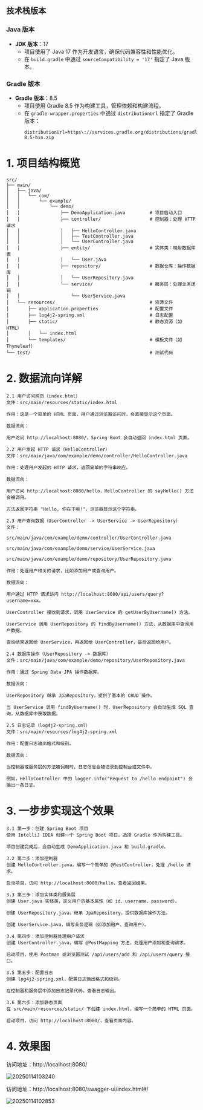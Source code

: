 ## 技术栈版本

### Java 版本
- **JDK 版本**：17
    - 项目使用了 Java 17 作为开发语言，确保代码兼容性和性能优化。
    - 在 `build.gradle` 中通过 `sourceCompatibility = '17'` 指定了 Java 版本。

### Gradle 版本
- **Gradle 版本**：8.5
    - 项目使用 Gradle 8.5 作为构建工具，管理依赖和构建流程。
    - 在 `gradle-wrapper.properties` 中通过 `distributionUrl` 指定了 Gradle 版本：
      ```properties
      distributionUrl=https\://services.gradle.org/distributions/gradle-8.5-bin.zip
      ```
# 1. 项目结构概览
```angular2html
src/
├── main/
│   ├── java/
│   │   └── com/
│   │       └── example/
│   │           └── demo/
│   │               ├── DemoApplication.java         # 项目启动入口
│   │               ├── controller/                  # 控制器：处理 HTTP 请求
│   │               │   ├── HelloController.java
│   │               │   ├── TestController.java
│   │               │   └── UserController.java
│   │               ├── entity/                      # 实体类：映射数据库表
│   │               │   └── User.java
│   │               ├── repository/                  # 数据仓库：操作数据库
│   │               │   └── UserRepository.java
│   │               └── service/                     # 服务层：处理业务逻辑
│   │                   └── UserService.java
│   └── resources/                                   # 资源文件
│       ├── application.properties                   # 配置文件
│       ├── log4j2-spring.xml                        # 日志配置
│       ├── static/                                  # 静态资源（如 HTML）
│       │   └── index.html
│       └── templates/                               # 模板文件（如 Thymeleaf）
└── test/                                            # 测试代码
```
# 2. 数据流向详解
```angular2html
2.1 用户访问网页（index.html）
文件：src/main/resources/static/index.html

作用：这是一个简单的 HTML 页面，用户通过浏览器访问时，会直接显示这个页面。

数据流向：

用户访问 http://localhost:8080/，Spring Boot 会自动返回 index.html 页面。

2.2 用户发起 HTTP 请求（HelloController）
文件：src/main/java/com/example/demo/controller/HelloController.java

作用：处理用户发起的 HTTP 请求，返回简单的字符串响应。

数据流向：

用户访问 http://localhost:8080/hello，HelloController 的 sayHello() 方法会被调用。

方法返回字符串 "Hello, 你在干嘛!"，浏览器显示这个字符串。

2.3 用户查询数据（UserController -> UserService -> UserRepository）
文件：

src/main/java/com/example/demo/controller/UserController.java

src/main/java/com/example/demo/service/UserService.java

src/main/java/com/example/demo/repository/UserRepository.java

作用：处理用户相关的请求，比如添加用户或查询用户。

数据流向：

用户通过 HTTP 请求访问 http://localhost:8080/api/users/query?username=xxx。

UserController 接收到请求，调用 UserService 的 getUserByUsername() 方法。

UserService 调用 UserRepository 的 findByUsername() 方法，从数据库中查询用户数据。

查询结果返回给 UserService，再返回给 UserController，最后返回给用户。

2.4 数据库操作（UserRepository -> 数据库）
文件：src/main/java/com/example/demo/repository/UserRepository.java

作用：通过 Spring Data JPA 操作数据库。

数据流向：

UserRepository 继承 JpaRepository，提供了基本的 CRUD 操作。

当 UserService 调用 findByUsername() 时，UserRepository 会自动生成 SQL 查询，从数据库中获取数据。

2.5 日志记录（log4j2-spring.xml）
文件：src/main/resources/log4j2-spring.xml

作用：配置日志输出格式和级别。

数据流向：

当控制器或服务层的方法被调用时，日志信息会被记录到控制台或文件中。

例如，HelloController 中的 logger.info("Request to /hello endpoint") 会输出一条日志。
```
# 3. 一步步实现这个效果
```angular2html
3.1 第一步：创建 Spring Boot 项目
使用 IntelliJ IDEA 创建一个 Spring Boot 项目，选择 Gradle 作为构建工具。

项目创建完成后，会自动生成 DemoApplication.java 和 build.gradle。

3.2 第二步：添加控制器
创建 HelloController.java，编写一个简单的 @RestController，处理 /hello 请求。

启动项目，访问 http://localhost:8080/hello，查看返回结果。

3.3 第三步：添加实体类和服务层
创建 User.java 实体类，定义用户的基本属性（如 id、username、password）。

创建 UserRepository.java，继承 JpaRepository，提供数据库操作方法。

创建 UserService.java，编写业务逻辑（如添加用户、查询用户）。

3.4 第四步：添加控制器处理用户请求
创建 UserController.java，编写 @PostMapping 方法，处理用户添加和查询请求。

启动项目，使用 Postman 或浏览器测试 /api/users/add 和 /api/users/query 接口。

3.5 第五步：配置日志
创建 log4j2-spring.xml，配置日志输出格式和级别。

在控制器和服务层中添加日志记录代码，查看日志输出。

3.6 第六步：添加静态页面
在 src/main/resources/static/ 下创建 index.html，编写一个简单的 HTML 页面。

启动项目，访问 http://localhost:8080/，查看页面内容。
```

# 4. 效果图
访问地址：http://localhost:8080/

![20250114103240](https://liu-fu-gui.github.io/myimg/halo/20250114103240.png)

访问地址：http://localhost:8080/swagger-ui/index.html#/

![20250114102853](https://liu-fu-gui.github.io/myimg/halo/20250114102853.png)